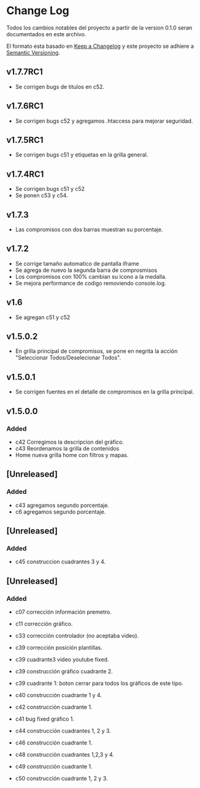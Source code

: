 # Change Log
Todos los cambios notables del proyecto a partir de la version 0.1.0 seran documentados en este archivo.

El formato esta basado en [Keep a Changelog](http://keepachangelog.com/) y este proyecto se adhiere a  [Semantic Versioning](http://semver.org/).

## v1.7.7RC1
- Se corrigen bugs de titulos en c52.


## v1.7.6RC1
- Se corrigen bugs c52 y agregamos .htaccess para mejorar seguridad.

## v1.7.5RC1
- Se corrigen bugs c51 y etiquetas en la grilla general.

## v1.7.4RC1
- Se corrigen bugs c51 y c52
- Se ponen c53 y c54.

## v1.7.3
- Las compromisos con dos barras muestran su porcentaje.

## v1.7.2
- Se corrige tamaño automatico de pantalla iframe 
- Se agrega de nuevo la segunda barra de comprosmisos
- Los compromisos con 100% cambian su icono a la medalla.
- Se mejora performance de codigo removiendo console.log.

## v1.6
- Se agregan c51 y c52

## v1.5.0.2
- En grilla principal de compromisos, se pone en negrita la acción "Seleccionar Todos/Deselecionar Todos".

## v1.5.0.1
- Se corrigen fuentes en el detalle de compromisos en la grilla principal.

## v1.5.0.0
### Added 
- c42 Corregimos la descripcion del gráfico.
- c43 Reordenamos la grilla de contenidos
- Home nueva grilla home con filtros y mapas.


## [Unreleased]
### Added
- c43 agregamos segundo porcentaje.
- c6  agregamos segundo porcentaje.

## [Unreleased]
### Added
- c45 construccion cuadrantes 3 y 4.

## [Unreleased]
### Added
- c07 corrección información premetro.

- c11 corrección gráfico.

- c33 corrección controlador (no aceptaba video).

- c39 corrección posición plantillas.

- c39 cuadrante3 video youtube fixed.

- c39 construcción gráfico cuadrante 2.

- c39 cuadrante 1: boton cerrar para todos los gráficos de este tipo.

- c40 construcción cuadrante 1 y 4.

- c42 construcción cuadrante 1.

- c41 bug fixed gráfico 1.

- c44 construcción cuadrantes 1, 2 y 3.

- c46 construcción cuadrante 1.

- c48 construcción cuadrantes 1,2,3 y 4.

- c49 construcción cuadrante 1.

- c50 construcción cuadrante 1, 2 y 3.

